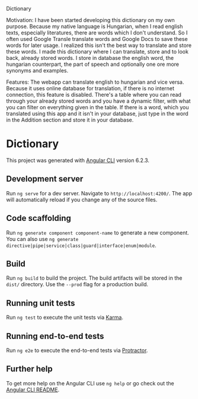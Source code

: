 Dictionary

Motivation: I have been started developing this dictionary on my own purpose. Because my native language is Hungarian, when I read english texts, especially literatures, there are words which I don't understand. So I often used Google Transle translate words and Google Docs to save these words for later usage. I realized this isn't the best way to translate and store these words. I made this dictionary where I can translate, store and to look back, already stored words. I store in database the english word, the hungarian counterpart, the part of speech and optionally one ore more synonyms and examples.

Features: The webapp can translate english to hungarian and vice versa. Because it uses online database for translation, if there is no internet connection, this feature is disabled. There's a table where you can read through your already stored words and you have a dynamic filter, with what you can filter on everything given in the table. If there is a word, which you translated using this app and it isn't in your database, just type in the word in the Addition section and store it in your database.

# Dictionary

This project was generated with [Angular CLI](https://github.com/angular/angular-cli) version 6.2.3.

## Development server

Run `ng serve` for a dev server. Navigate to `http://localhost:4200/`. The app will automatically reload if you change any of the source files.

## Code scaffolding

Run `ng generate component component-name` to generate a new component. You can also use `ng generate directive|pipe|service|class|guard|interface|enum|module`.

## Build

Run `ng build` to build the project. The build artifacts will be stored in the `dist/` directory. Use the `--prod` flag for a production build.

## Running unit tests

Run `ng test` to execute the unit tests via [Karma](https://karma-runner.github.io).

## Running end-to-end tests

Run `ng e2e` to execute the end-to-end tests via [Protractor](http://www.protractortest.org/).

## Further help

To get more help on the Angular CLI use `ng help` or go check out the [Angular CLI README](https://github.com/angular/angular-cli/blob/master/README.md).



